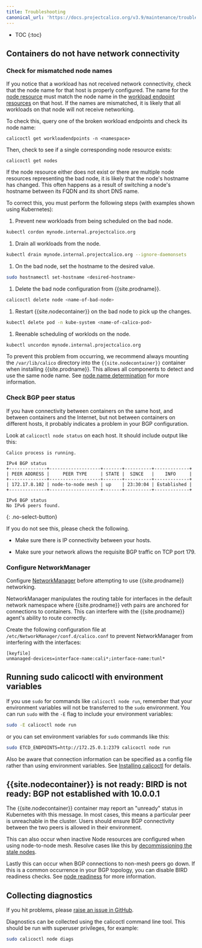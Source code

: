 ```yaml
---
title: Troubleshooting
canonical_url: 'https://docs.projectcalico.org/v3.9/maintenance/troubleshooting'
---
```


* TOC
{:toc}

## Containers do not have network connectivity

### Check for mismatched node names

If you notice that a workload has not received network connectivity, check
that the node name for that host is properly configured. The name for the [node resource](../reference/calicoctl/resources/node) must match
the node name in the [workload endpoint resources](../reference/calicoctl/resources/workloadendpoint) on that host. If the names are mismatched,
it is likely that all workloads on that node will not receive networking.

To check this, query one of the broken workload endpoints and check its node name:

	calicoctl get workloadendpoints -n <namespace>

Then, check to see if a single corresponding node resource exists:

	calicoctl get nodes

If the node resource either does not exist or there are multiple node resources representing the bad node, it is likely that the node's hostname has changed. This often happens
as a result of switching a node's hostname between its FQDN and its short DNS name.

To correct this, you must perform the following steps (with examples shown using Kubernetes):

1. Prevent new workloads from being scheduled on the bad node.
```bash
kubectl cordon mynode.internal.projectcalico.org
```
1. Drain all workloads from the node.
```bash
kubectl drain mynode.internal.projectcalico.org --ignore-daemonsets
```
1. On the bad node, set the hostname to the desired value.
```bash
sudo hostnamectl set-hostname <desired-hostname>
```
1. Delete the bad node configuration from {{site.prodname}}.
```bash
calicoctl delete node <name-of-bad-node>
```
1. Restart {{site.nodecontainer}} on the bad node to pick up the changes.
```bash
kubectl delete pod -n kube-system <name-of-calico-pod>
```
1. Reenable scheduling of worklods on the node.
```bash
kubectl uncordon mynode.internal.projectcalico.org
```

To prevent this problem from occurring, we recommend always mounting the `/var/lib/calico` directory into the `{{site.nodecontainer}}`
container when installing {{site.prodname}}. This allows all components to detect and use the same node name. See
[node name determination](../reference/node/configuration#node-name-determination) for more information.

### Check BGP peer status

If you have connectivity between containers on the same host, and between
containers and the Internet, but not between containers on different hosts, it
probably indicates a problem in your BGP configuration.

Look at `calicoctl node status` on each host.  It should include output like this:

```
Calico process is running.

IPv4 BGP status
+--------------+-------------------+-------+----------+-------------+
| PEER ADDRESS |     PEER TYPE     | STATE |  SINCE   |    INFO     |
+--------------+-------------------+-------+----------+-------------+
| 172.17.8.102 | node-to-node mesh | up    | 23:30:04 | Established |
+--------------+-------------------+-------+----------+-------------+

IPv6 BGP status
No IPv6 peers found.
```
{: .no-select-button}

If you do not see this, please check the following.

- Make sure there is IP connectivity between your hosts.

- Make sure your network allows the requisite BGP traffic on TCP port 179.

### Configure NetworkManager

Configure [NetworkManager](https://help.ubuntu.com/community/NetworkManager) before
attempting to use {{site.prodname}} networking.

NetworkManager manipulates the routing table for interfaces in the default network
namespace where {{site.prodname}} veth pairs are anchored for connections to containers.
This can interfere with the {{site.prodname}} agent's ability to route correctly.

Create the following configuration file at `/etc/NetworkManager/conf.d/calico.conf` to prevent
NetworkManager from interfering with the interfaces:

```
[keyfile]
unmanaged-devices=interface-name:cali*;interface-name:tunl*
```

## Running sudo calicoctl with environment variables

If you use `sudo` for commands like `calicoctl node run`, remember that your environment
variables will not be transferred to the `sudo` environment.  You can run `sudo` with
the `-E` flag to include your environment variables:

```bash
sudo -E calicoctl node run
```

or you can set environment variables for `sudo` commands like this:

```bash
sudo ETCD_ENDPOINTS=http://172.25.0.1:2379 calicoctl node run
```

Also be aware that connection information can be specified as a config
file rather than using environment variables.  See [Installing calicoctl](../getting-started/calicoctl/install)
for details.

## {{site.nodecontainer}} is not ready: BIRD is not ready: BGP not established with 10.0.0.1

The {{site.nodecontainer}} container may report an "unready" status in Kubernetes with this message. In most cases, this means a particular peer is unreachable in the cluster. Users should ensure BGP connectivity between the two peers is allowed in their environment.

This can also occur when inactive Node resources are configured when using node-to-node mesh. Resolve cases like this by [decommissioning the stale nodes](../maintenance/decommissioning-a-node).

Lastly this can occur when BGP connections to non-mesh peers go down. If this
is a common occurrence in your BGP topology, you can disable BIRD readiness checks. See [node readiness]({{site.baseurl}}/{{page.version}}/reference/node/configuration#node-readiness)
for more information.

## Collecting diagnostics

If you hit problems, please [raise an issue in GitHub](https://github.com/projectcalico/calico/issues).

Diagnostics can be collected using the calicoctl command line tool. This should be run with superuser privileges,
for example:

```bash
sudo calicoctl node diags
```
